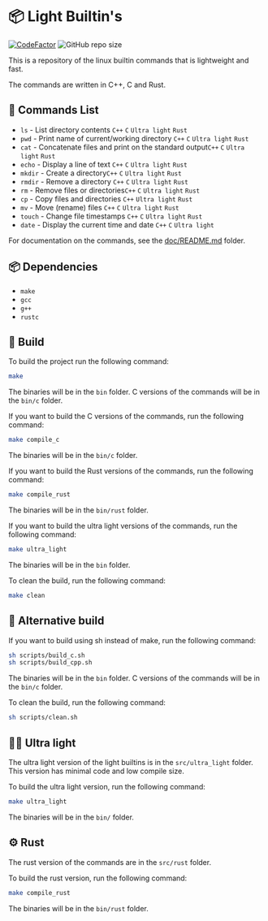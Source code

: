# 📦 Light Builtin's
[![CodeFactor](https://www.codefactor.io/repository/github/awesomelewis2007/light_builtins/badge/master)](https://www.codefactor.io/repository/github/awesomelewis2007/light_builtins/overview/master)
![GitHub repo size](https://img.shields.io/github/repo-size/awesomelewis2007/light_builtins)

This is a repository of the linux builtin commands that is lightweight and fast.

The commands are written in C++, C and Rust.

## 📝 Commands List
- `ls` - List directory contents `C++` `C` `Ultra light` `Rust`
- `pwd` - Print name of current/working directory `C++` `C` `Ultra light` `Rust`
- `cat` - Concatenate files and print on the standard output`C++` `C` `Ultra light` `Rust`
- `echo` - Display a line of text `C++` `C` `Ultra light` `Rust`
- `mkdir` - Create a directory`C++` `C` `Ultra light` `Rust`
- `rmdir` - Remove a directory `C++` `C` `Ultra light` `Rust`
- `rm` - Remove files or directories`C++` `C` `Ultra light` `Rust`
- `cp` - Copy files and directories `C++` `Ultra light` `Rust`
- `mv` - Move (rename) files `C++` `C` `Ultra light` `Rust`
- `touch` - Change file timestamps `C++` `C` `Ultra light` `Rust`
- `date` - Display the current time and date `C++` `C` `Ultra light`

For documentation on the commands, see the [doc/README.md](doc/README.md) folder.

## 📦 Dependencies
- `make`
- `gcc`
- `g++`
- `rustc`

## 🔨 Build

To build the project run the following command:

```bash
make
```
The binaries will be in the `bin` folder. C versions of the commands will be in the `bin/c` folder.

If you want to build the C versions of the commands, run the following command:
```bash
make compile_c
```
The binaries will be in the `bin/c` folder.

If you want to build the Rust versions of the commands, run the following command:
```bash
make compile_rust
```

The binaries will be in the `bin/rust` folder.

If you want to build the ultra light versions of the commands, run the following command:
```bash
make ultra_light
```

The binaries will be in the `bin` folder.

To clean the build, run the following command:
```bash
make clean
```

## 🔨 Alternative build
If you want to build using sh instead of make, run the following command:
```bash
sh scripts/build_c.sh
sh scripts/build_cpp.sh
```
The binaries will be in the `bin` folder. C versions of the commands will be in the `bin/c` folder.

To clean the build, run the following command:
```bash
sh scripts/clean.sh
```

## 🏃‍♂️ Ultra light

The ultra light version of the light builtins is in the `src/ultra_light` folder. This version has minimal code and low compile size.

To build the ultra light version, run the following command:
```bash
make ultra_light
```
The binaries will be in the `bin/` folder.

## ⚙️ Rust
The rust version of the commands are in the `src/rust` folder.

To build the rust version, run the following command:
```bash
make compile_rust
```

The binaries will be in the `bin/rust` folder.
